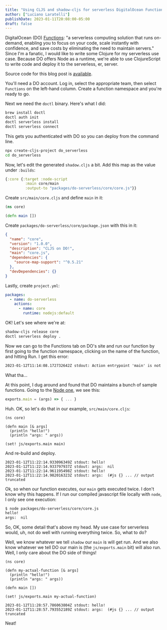 ```yaml
---
title: "Using CLJS and shadow-cljs for serverless DigitalOcean Functions"
author: ["Luciano Laratelli"]
publishDate: 2023-01-11T20:08:00-05:00
draft: false
---
```


DigitalOcean (DO) [Functions](https://www.digitalocean.com/products/functions): "a serverless computing solution that runs on-demand, enabling you to focus on your code, scale instantly with confidence, and save costs by eliminating the need to maintain servers." Since I'm a fanatic, I would like to write some Clojure for my serverless use case. Because DO offers Node as a runtime, we're able to use ClojureScript to write code and deploy it to the serverless, er, server.

Source code for this blog post is [available](https://git.sr.ht/~luciano/cljs-digitalocean-serverless-function).

You'll need a DO account. Log in, select the appropriate team, then select `Functions` on the left-hand column. Create a function namespace and you're ready to go.

Next we need the `doctl` binary. Here's what I did:

```bash
brew install doctl
doctl auth init
doctl serverless install
doctl serverless connect
```

This gets you authenticated with DO so you can deploy from the command line.

```bash
npx create-cljs-project do_serverless
cd do_serverless
```

Now, let's edit the generated `shadow.cljs` a bit. Add this map as the value under `:builds`:

```clojure
{:core {:target :node-script
         :main core/main
         :output-to "packages/do-serverless/core/core.js"}}
```

Create `src/main/core.cljs` and define `main` in it:

```clojure
(ns core)

(defn main [])
```

Create `packages/do-serverless/core/package.json` with this in it:

```json
{
  "name": "core",
  "version": "1.0.0",
  "description": "CLJS on DO!",
  "main": "core.js",
  "dependencies": {
    "source-map-support": "^0.5.21"
  },
  "devDependencies": {}
}
```

Lastly, create `project.yml`:

```yaml
packages:
  - name: do-serverless
    actions:
      - name: core
        runtime: nodejs:default
```

OK! Let's see where we're at:

```bash
shadow-cljs release core
doctl serverless deploy .
```

Now we can go to the Functions tab on DO's site and run our function by first going to the function namespace, clicking on the name of the function, and hitting Run. I get this error:

```txt
2023-01-12T11:14:08.172732642Z stdout: Action entrypoint 'main' is not a function.
```

What tha...

At this point, I dug around and found that DO maintains a bunch of sample functions. Going to the [Node one](https://web.archive.org/web/20220728083446/https://github.com/digitalocean/sample-functions-nodejs-qrcode/blob/main/packages/qr/qr/qr.js), we see this:

```javascript
exports.main = (args) => { ... }
```

Huh. OK, so let's do that in our example, `src/main/core.cljs`:

```clojurescript
(ns core)

(defn main [& args]
  (println "hello!")
  (println "args: " args))

(set! js/exports.main main)
```

And re-build and deploy.

```nil
2023-01-12T11:22:14.933096349Z stdout: hello!
2023-01-12T11:22:14.933797937Z stdout: args:  nil
2023-01-12T11:22:14.961195498Z stdout: hello!
2023-01-12T11:22:14.982016323Z stdout: args:  (#js {} ... // output truncated
```

Ok, so when our function executes, our `main` gets executed twice. I don't know why this happens. If I run our compiled javascript file locally with `node`, I only see one execution:

```bash
$ node packages/do-serverless/core/core.js
hello!
args:  nil
```

So, OK, some detail that's above my head. My use case for serverless would, uh, not do well with running everything twice. So, what to do?

Well, we know whatever we tell `shadow` our `main` is will get run. And we also know whatever we tell DO our main is (the `js/exports.main` bit) will also run. Well, I only care about the DO side of things!

```clojurescript
(ns core)

(defn my-actual-function [& args]
  (println "hello!")
  (println "args: " args))

(defn main [])

(set! js/exports.main my-actual-function)
```

```nil
2023-01-12T11:28:57.786063804Z stdout: hello!
2023-01-12T11:28:57.793552189Z stdout: args:  (#js {} ... // output truncated
```

Neat!
